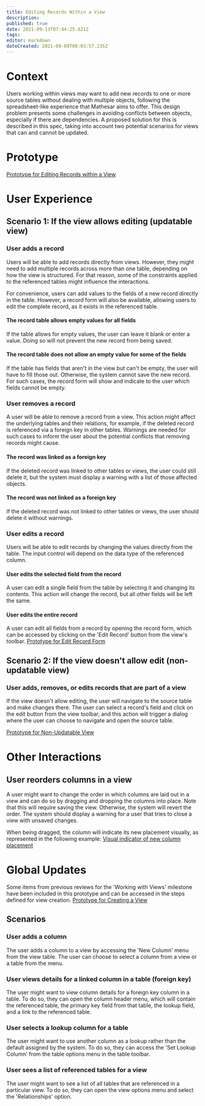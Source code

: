 ```yaml
---
title: Editing Records Within a View
description: 
published: true
date: 2021-09-13T07:44:25.821Z
tags: 
editor: markdown
dateCreated: 2021-09-09T08:03:57.235Z
---
```


# Context
Users working within views may want to add new records to one or more source tables without dealing with multiple objects, following the spreadsheet-like experience that Mathesar aims to offer. This design problem presents some challenges in avoiding conflicts between objects, especially if there are dependencies. A proposed solution for this is described in this spec, taking into account two potential scenarios for views that can and cannot be updated.

# Prototype
[Prototype for Editing Records within a View](https://www.figma.com/proto/Uaf1ntcldzK2U41Jhw6vS2/Mathesar-MVP?page-id=4928%3A47261&node-id=5072%3A57556&viewport=324%2C48%2C0.93&scaling=contain&starting-point-node-id=5072%3A57556&show-proto-sidebar=1)

# User Experience

## Scenario 1: If the view allows editing (updatable view)
### User adds a record
Users will be able to add records directly from views. However, they might need to add multiple records across more than one table, depending on how the view is structured. For that reason, some of the constraints applied to the referenced tables might influence the interactions. 

For convenience, users can add values to the fields of a new record directly in the table. However, a record form will also be available, allowing users to edit the complete record, as it exists in the referenced table.

#### The record table allows empty values for all fields
If the table allows for empty values, the user can leave it blank or enter a value. Doing so will not prevent the new record from being saved.

#### The record table does not allow an empty value for some of the fields
If the table has fields that aren't in the view but can't be empty, the user will have to fill those out. Otherwise, the system cannot save the new record. For such cases, the record form will show and indicate to the user which fields cannot be empty.

### User removes a record
A user will be able to remove a record from a view. This action might affect the underlying tables and their relations, for example, if the deleted record is referenced via a foreign key in other tables.
Warnings are needed for such cases to inform the user about the potential conflicts that removing records might cause.

#### The record was linked as a foreign key
If the deleted record was linked to other tables or views, the user could still delete it, but the system must display a warning with a list of those affected objects.

#### The record was not linked as a foreign key
If the deleted record was not linked to other tables or views, the user should delete it without warnings.

### User edits a record
Users will be able to edit records by changing the values directly from the table. The input control will depend on the data type of the referenced column. 

#### User edits the selected field from the record
A user can edit a single field from the table by selecting it and changing its contents. This action will change the record, but all other fields will be left the same.

#### User edits the entire record
A user can edit all fields from a record by opening the record form, which can be accessed by clicking on the 'Edit Record' button from the view's toolbar.
[Prototype for Edit Record Form](https://www.figma.com/proto/Uaf1ntcldzK2U41Jhw6vS2/Mathesar-MVP?page-id=4928%3A47261&node-id=5118%3A61344&viewport=324%2C48%2C0.93&scaling=contain&starting-point-node-id=5118%3A61344&show-proto-sidebar=1)

## Scenario 2: If the view doesn't allow edit (non-updatable view)
### User adds, removes, or edits records that are part of a view
If the view doesn't allow editing, the user will navigate to the source table and make changes there. The user can select a record's field and click on the edit button from the view toolbar, and this action will trigger a dialog where the user can choose to navigate and open the source table.

[Prototype for Non-Updatable View](https://www.figma.com/proto/Uaf1ntcldzK2U41Jhw6vS2/Mathesar-MVP?page-id=4928%3A47261&node-id=5118%3A63068&viewport=324%2C48%2C0.93&scaling=contain&starting-point-node-id=5118%3A63068&show-proto-sidebar=1)

# Other Interactions
## User reorders columns in a view
A user might want to change the order in which columns are laid out in a view and can do so by dragging and dropping the columns into place. Note that this will require saving the view. Otherwise, the system will revert the order. The system should display a warning for a user that tries to close a view with unsaved changes.

When being dragged, the column will indicate its new placement visually, as represented in the following example:
[Visual indicator of new column placement](https://www.figma.com/proto/Uaf1ntcldzK2U41Jhw6vS2/Mathesar-MVP?page-id=5182%3A54399&node-id=5182%3A54896&viewport=273%2C48%2C0.68&scaling=min-zoom)


# Global Updates
Some items from previous reviews for the 'Working with Views' milestone have been included in this prototype and can be accessed in the steps defined for view creation.
[Prototype for Creating a View](https://www.figma.com/proto/Uaf1ntcldzK2U41Jhw6vS2/Mathesar-MVP?page-id=4928%3A47261&node-id=5118%3A66661&viewport=324%2C48%2C0.93&scaling=contain&starting-point-node-id=5118%3A66661&show-proto-sidebar=1)

## Scenarios
### User adds a column
The user adds a column to a view by accessing the 'New Column' menu from the view table. The user can choose to select a column from a view or a table from the menu. 

### User views details for a linked column in a table (foreign key)
The user might want to view column details for a foreign key column in a table. To do so, they can open the column header menu, which will contain the referenced table, the primary key field from that table, the lookup field, and a link to the referenced table.

### User selects a lookup column for a table
The user might want to use another column as a lookup rather than the default assigned by the system. To do so, they can access the 'Set Lookup Column' from the table options menu in the table toolbar. 

### User sees a list of referenced tables for a view
The user might want to see a list of all tables that are referenced in a particular view. To do so, they can open the view options menu and select the 'Relationships' option.